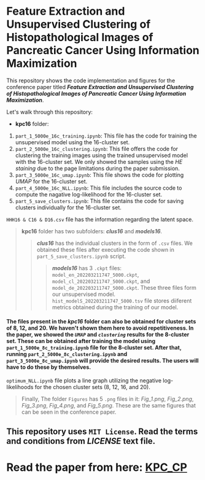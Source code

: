 # Feature Extraction and Unsupervised Clustering of Histopathological Images of Pancreatic Cancer Using Information Maximization

This repository shows the code implementation and figures for the conference paper titled _**Feature Extraction and Unsupervised Clustering of Histopathological Images of Pancreatic Cancer Using Information Maximization**_.

Let's walk through this repository:

- **kpc16** folder:
1. `part_1_5000e_16c_training.ipynb`: This file has the code for training the unsupervised model using the 16-cluster set.
2. `part_2_5000e_16c_clustering.ipynb`: This file offers the code for clustering the training images using the trained unsupervised model with the 16-cluster set. We only showed the samples using the _HE staining_ due to the page limitations during the paper submission.
3. `part_3_5000e_16c_umap.ipynb`: This file shows the code for plotting _UMAP_ for the 16-cluster set.
4. `part_4_5000e_16c_NLL.ipynb`: This file includes the source code to compute the nagative log-likelihood for the 16-cluster set.
5. `part_5_save_clusters.ipynb`: This file contains the code for saving clusters individually for the 16-cluster set.

`HHH16 & C16 & D16.csv` file has the information regarding the latent space.

> **kpc16** folder has two subfolders: _**clus16**_ and _**models16**_.
>> _**clus16**_ has the individual clusters in the form of `.csv` files. We obtained these files after executing the code shown in `part_5_save_clusters.ipynb` script.
>>> _**models16**_ has 3 `.ckpt` files: `model_en_202203211747_5000.ckpt`, `model_cl_202203211747_5000.ckpt`, and `model_de_202203211747_5000.ckpt`. These three files form our unsupervised model. `hist_modelS_202203211747_5000.tsv` file stores diiferent metrics obtained during the training of our model.

#### The files present in the _kpc16_ folder can also be obtained for cluster sets of 8, 12, and 20. We haven't shown them here to avoid repetitiveness. In the paper, we showed the _`UMAP`_ and _`clustering`_ results for the 8-cluster set. These can be obtained after training the model using `part_1_5000e_8c_training.ipynb` file for the 8-cluster set. After that, running `part_2_5000e_8c_clustering.ipynb` and `part_3_5000e_8c_umap.ipynb` will provide the desired results. The users will have to do these by themselves.

`optimum_NLL.ipynb` file plots a line graph utilizing the negative log-likelihoods for the chosen cluster sets (8, 12, 16, and 20).

> Finally, The folder `Figures` has 5 `.png` files in it: _Fig_1.png_, _Fig_2.png_, _Fig_3.png_, _Fig_4.png_, and _Fig_5.png_. These are the same figures that can be seen in the conference paper.

## This repository uses `MIT License`. Read the terms and conditions from _LICENSE_ text file.

# Read the paper from here: [KPC_CP](https://ieeexplore.ieee.org/document/10014057)

